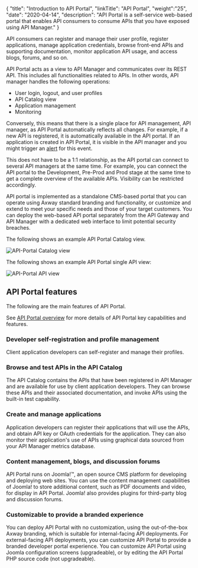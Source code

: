{
"title": "Introduction to API Portal",
"linkTitle": "API Portal",
"weight":"25",
"date": "2020-04-14",
"description": "API Portal is a self-service web-based portal that enables API consumers to consume APIs that you have exposed using API Manager."
}

API consumers can register and manage their user profile, register applications, manage application credentials, browse front-end APIs and supporting documentation, monitor application API usage, and access blogs, forums, and so on.

API Portal acts as a view to API Manager and communicates over its REST API. This includes all functionalities related to APIs. In other words, API manager handles the following operations:

* User login, logout, and user profiles
* API Catalog view
* Application management
* Monitoring

Conversely, this means that there is a single place for API management, API manager, as API Portal automatically reflects all changes.
For example, if a new API is registered, it is automatically available in the API portal. If an application is created in API Portal, it is visible in the API manager and you might trigger an [alert](/docs/apim_administration/apimgr_admin/api_mgmt_alerts/) for this event.

This does not have to be a 1:1 relationship, as the API portal can connect to several API managers at the same time. For example, you can connect the API portal to the Development, Pre-Prod and Prod stage at the same time to get a complete overview of the available APIs. Visibility can be restricted accordingly.

API portal is implemented as a standalone CMS-based portal that you can operate using Axway standard branding and functionality, or customize and extend to meet your specific needs and those of your target customers. You can deploy the web-based API portal separately from the API Gateway and API Manager with a dedicated web interface to limit potential security breaches.

The following shows an example API Portal Catalog view.

![API-Portal Catalog view](/Images/api_mgmt_overview/api-portal-catalog-overview.png)

The following shows an example API Portal single API view:

![API-Portal API view](/Images/api_mgmt_overview/api-portal-catalog-detail.png)

## API Portal features

The following are the main features of API Portal.

See [API Portal overview](/docs/apim_administration/apiportal_admin/apip_overview/) for more details of API Portal key capabilities and features.

### Developer self-registration and profile management

Client application developers can self-register and manage their profiles.

### Browse and test APIs in the API Catalog

The API Catalog contains the APIs that have been registered in API Manager and are available for use by client application developers. They can browse these APIs and their associated documentation, and invoke APIs using the built-in test capability.

### Create and manage applications

Application developers can register their applications that will use the APIs, and obtain API key or OAuth credentials for the application. They can also monitor their application's use of APIs using graphical data sourced from your API Manager metrics database.

### Content management, blogs, and discussion forums

API Portal runs on Joomla!™, an open source CMS platform for developing and deploying web sites. You can use the content management capabilities of Joomla! to store additional content, such as PDF documents and video, for display in API Portal. Joomla! also provides plugins for third-party blog and discussion forums.

### Customizable to provide a branded experience

You can deploy API Portal with no customization, using the out-of-the-box Axway branding, which is suitable for internal-facing API deployments. For external-facing API deployments, you can customize API Portal to provide a branded developer portal experience. You can customize API Portal using Joomla configuration screens (upgradeable), or by editing the API Portal PHP source code (not upgradeable).
